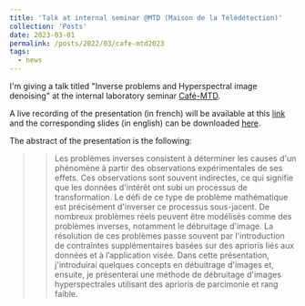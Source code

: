 ```yaml
---
title: 'Talk at internal seminar @MTD (Maison de la Télédétection)'
collection: 'Posts'
date: 2023-03-01
permalink: /posts/2022/03/cafe-mtd2023
tags:
  - news
---
```


I'm giving  a talk titled "Inverse problems and Hyperspectral image denoising" at the internal laboratory seminar [Café-MTD](http://umr-tetis.fr/index.php/fr/evenements-fr/presentations-scientifiques/problemes-inverses).

A live recording of the presentation (in french) will be available at this [link](https://nubes.teledetection.fr/index.php/s/PwcTPeA7YbMfefa) and the corresponding slides (in english) can be downloaded [here](https://nextcloud.inrae.fr/s/a45m72CaJjGFFSd).

The abstract of the presentation is the following:

>> Les problèmes inverses consistent à déterminer les causes d'un phénomène à partir des observations expérimentales de ses effets. Ces observations sont souvent indirectes, ce qui signifie que les données d'intérêt ont subi un processus de transformation. Le défi de ce type de problème mathématique est précisément d'inverser ce processus sous-jacent. De nombreux problèmes réels peuvent être modélisés comme des problèmes inverses, notamment le débruitage d'image.
La résolution de ces problèmes passe souvent par l'introduction de contraintes supplémentaires basées sur des aprioris liés aux données et à l’application visée. Dans cette présentation, j'introduirai quelques concepts en débuitrage d'images et, ensuite, je présenterai une méthode de débruitage d'images hyperspectrales utilisant des aprioris de parcimonie et rang faible. 
